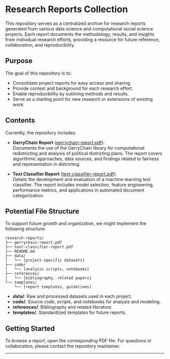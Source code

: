 # Research Reports Collection

This repository serves as a centralized archive for research reports generated from various data science and computational social science projects. Each report documents the methodology, results, and insights from individual research efforts, providing a resource for future reference, collaboration, and reproducibility.

## Purpose

The goal of this repository is to:
- Consolidate project reports for easy access and sharing.
- Provide context and background for each research effort.
- Enable reproducibility by outlining methods and results.
- Serve as a starting point for new research or extensions of existing work.

## Contents

Currently, the repository includes:

- **GerryChain Report** ([gerrychain-report.pdf](/Users/happiness/src/misc/research-reports/gerrychain-report.pdf)):  
  Documents the use of the GerryChain library for computational redistricting and analysis of political districting plans. The report covers algorithmic approaches, data sources, and findings related to fairness and representation in districting.

- **Text Classifier Report** ([text-classifier-report.pdf](/Users/happiness/src/misc/research-reports/text-classifier-report.pdf)):  
  Details the development and evaluation of a machine learning text classifier. The report includes model selection, feature engineering, performance metrics, and applications in automated document categorization.

## Potential File Structure

To support future growth and organization, we might implement the following structure: 

```
research-reports/
├── gerrychain-report.pdf
├── text-classifier-report.pdf
├── README.md
├── data/
│   └── [project-specific datasets]
├── code/
│   └── [analysis scripts, notebooks]
├── references/
│   └── [bibliography, related papers]
└── templates/
    └── [report templates, guidelines]
```

- **data/**: Raw and processed datasets used in each project.
- **code/**: Source code, scripts, and notebooks for analysis and modeling.
- **references/**: Bibliography and related literature.
- **templates/**: Standardized templates for future reports.

## Getting Started

To browse a report, open the corresponding PDF file. For questions or collaboration, please contact the repository maintainer.

---
